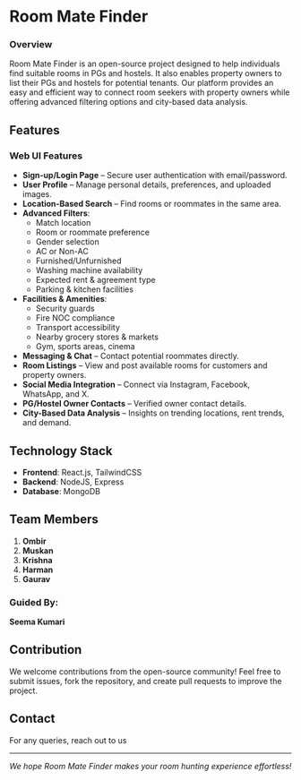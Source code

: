 # Room Mate Finder

### Overview
Room Mate Finder is an open-source project designed to help individuals find suitable rooms in PGs and hostels. It also enables property owners to list their PGs and hostels for potential tenants. Our platform provides an easy and efficient way to connect room seekers with property owners while offering advanced filtering options and city-based data analysis.

## Features

### Web UI Features
- **Sign-up/Login Page** – Secure user authentication with email/password.
- **User Profile** – Manage personal details, preferences, and uploaded images.
- **Location-Based Search** – Find rooms or roommates in the same area.
- **Advanced Filters**:
  - Match location
  - Room or roommate preference
  - Gender selection
  - AC or Non-AC
  - Furnished/Unfurnished
  - Washing machine availability
  - Expected rent & agreement type
  - Parking & kitchen facilities
- **Facilities & Amenities**:
  - Security guards
  - Fire NOC compliance
  - Transport accessibility
  - Nearby grocery stores & markets
  - Gym, sports areas, cinema
- **Messaging & Chat** – Contact potential roommates directly.
- **Room Listings** – View and post available rooms for customers and property owners.
- **Social Media Integration** – Connect via Instagram, Facebook, WhatsApp, and X.
- **PG/Hostel Owner Contacts** – Verified owner contact details.
- **City-Based Data Analysis** – Insights on trending locations, rent trends, and demand.

## Technology Stack
- **Frontend**: React.js, TailwindCSS
- **Backend**: NodeJS, Express
- **Database**: MongoDB

## Team Members
1. **Ombir** 
2. **Muskan**
3. **Krishna**
4. **Harman**
5. **Gaurav**

### Guided By:
**Seema Kumari**

## Contribution
We welcome contributions from the open-source community! Feel free to submit issues, fork the repository, and create pull requests to improve the project.

## Contact
For any queries, reach out to us

---
_We hope Room Mate Finder makes your room hunting experience effortless!_
